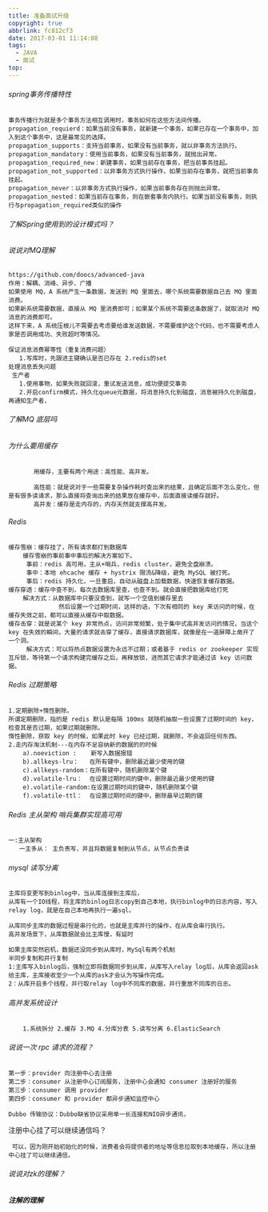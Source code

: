 ```yaml
---
title: 准备面试升级
copyright: true
abbrlink: fc812cf3
date: 2017-03-01 11:14:08
tags:
  - JAVA
  - 面试
top:
---
```

###### spring事务传播特性

    事务传播行为就是多个事务方法相互调用时，事务如何在这些方法间传播。   
    propagation_requierd：如果当前没有事务，就新建一个事务，如果已存在一个事务中，加入到这个事务中，这是最常见的选择。    
    propagation_supports：支持当前事务，如果没有当前事务，就以非事务方法执行。    
    propagation_mandatory：使用当前事务，如果没有当前事务，就抛出异常。     
    propagation_required_new：新建事务，如果当前存在事务，把当前事务挂起。    
    propagation_not_supported：以非事务方式执行操作，如果当前存在事务，就把当前事务挂起。     
    propagation_never：以非事务方式执行操作，如果当前事务存在则抛出异常。     
    propagation_nested：如果当前存在事务，则在嵌套事务内执行。如果当前没有事务，则执行与propagation_required类似的操作 
<!-- more -->

###### 了解Spring使用到的设计模式吗？     

###### 说说对MQ理解

    https://github.com/doocs/advanced-java
    作用：解耦、消峰、异步、广播
    如果使用 MQ，A 系统产生一条数据，发送到 MQ 里面去，哪个系统需要数据自己去 MQ 里面消费。
    如果新系统需要数据，直接从 MQ 里消费即可；如果某个系统不需要这条数据了，就取消对 MQ 消息的消费即可。
    这样下来，A 系统压根儿不需要去考虑要给谁发送数据，不需要维护这个代码，也不需要考虑人家是否调用成功、失败超时等情况。
    
    保证消息消费幂等性（重复消费问题）
       1.写库时，先跟进主键确认是否已存在 2.redis的set 
    处理消息丢失问题
     生产者
       1.使用事物，如果失败就回滚，重试发送消息，成功便提交事务
       2.开启confirm模式，持久化queue元数据，将消息持久化到磁盘，消息被持久化到磁盘，再通知生产者，
###### 了解MQ 底层吗

###### 为什么要用缓存

           用缓存，主要有两个用途：高性能、高并发。
           
           高性能：就是说对于一些需要复杂操作耗时查出来的结果，且确定后面不怎么变化，但是有很多读请求，那么直接将查询出来的结果放在缓存中，后面直接读缓存就好。
           高并发：缓存是走内存的，内存天然就支撑高并发。
###### Redis

    缓存雪崩：缓存挂了，所有请求都打到数据库
        缓存雪崩的事前事中事后的解决方案如下。
         事前：redis 高可用，主从+哨兵，redis cluster，避免全盘崩溃。
         事中：本地 ehcache 缓存 + hystrix 限流&降级，避免 MySQL 被打死。
         事后：redis 持久化，一旦重启，自动从磁盘上加载数据，快速恢复缓存数据。
    缓存穿透：缓存中查不到，每次去数据库里查，也查不到。就会直接把数据库给打死
        解决方式：从数据库中只要没查到，就写一个空值到缓存里去
                  然后设置一个过期时间，这样的话，下次有相同的 key 来访问的时候，在缓存失效之前，都可以直接从缓存中取数据。
    缓存击穿：就是说某个 key 非常热点，访问非常频繁，处于集中式高并发访问的情况，当这个 key 在失效的瞬间，大量的请求就击穿了缓存，直接请求数据库，就像是在一道屏障上凿开了一个洞。
         解决方式：可以将热点数据设置为永远不过期；或者基于 redis or zookeeper 实现互斥锁，等待第一个请求构建完缓存之后，再释放锁，进而其它请求才能通过该 key 访问数据。
###### Redis 过期策略

    1.定期删除+惰性删除。
    所谓定期删除，指的是 redis 默认是每隔 100ms 就随机抽取一些设置了过期时间的 key，检查其是否过期，如果过期就删除。
    惰性删除，获取 key 的时候，如果此时 key 已经过期，就删除，不会返回任何东西。
    2.走内存淘汰机制---在内存不足容纳新的数据的的时候
        a).noeviction :    新写入数据报错
        b).allkeys-lru：   在所有键中，删除最近最少使用的键
        c).allkeys-random：在所有键中，随机删除某个键
        d).volatile-lru：  在设置过期时间的键中，删除最近最少使用的键
        e).volatile-random:在设置过期时间的键中，随机删除某个键
        f).volatile-ttl：  在设置过期时间的键中，删除最早过期的键

###### Redis 主从架构 哨兵集群实现高可用

    一:主从架构
       一主多从： 主负责写，并且将数据复制到从节点，从节点负责读
###### mysql 读写分离
    主库将变更写到binlog中，当从库连接到主库后，
    从库有一个IO线程，将主库的binlog日志copy到自己本地，执行binlog中的日志内容，写入relay log，就是在自己本地再执行一遍sql。
    
    从库同步主库的数据过程是串行化的，也就是主库并行的操作，在从库会串行执行。
    高并发场景下，从库数据就会比主库慢，有延时
    
    如果主库突然宕机，数据还没同步到从库时，MySql有两个机制
    半同步复制和并行复制
    1:主库写入binlog后，强制立即将数据同步到从库，从库写入relay log后，从库会返回ask给主库，主库接收至少一个从库的ask才会认为写操作完成。
    2：从库开启多个线程，并行取relay log中不同库的数据，并行重放不同库的日志。
###### 高并发系统设计
        1.系统拆分 2.缓存 3.MQ 4.分库分表 5.读写分离 6.ElasticSearch
###### 说说一次 rpc 请求的流程？

    第一步：provider 向注册中心去注册
    第二步：consumer 从注册中心订阅服务，注册中心会通知 consumer 注册好的服务
    第三步：consumer 调用 provider
    第四步：consumer 和 provider 都异步通知监控中心
    
    Dubbo 传输协议：Dubbo缺省协议采用单一长连接和NIO异步通讯，
注册中心挂了可以继续通信吗？

     可以，因为刚开始初始化的时候，消费者会将提供者的地址等信息拉取到本地缓存，所以注册中心挂了可以继续通信。    
###### 说说对zk的理解？
##### 注解的理解

